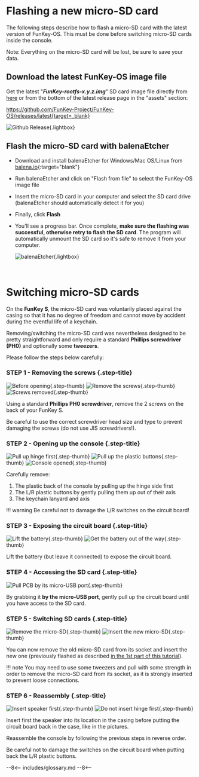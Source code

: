 # Flashing a new micro-SD card

The following steps describe how to flash a micro-SD card with the
latest version of FunKey-OS. This must be done before switching
micro-SD cards inside the console.

Note: Everything on the micro-SD card will be lost, be sure to save
your data.

## Download the latest FunKey-OS image file

Get the latest "***FunKey-rootfs-x.y.z.img***" SD card image file
directly from [here][1] or from the bottom of the latest release page
in the "assets" section:

https://github.com/FunKey-Project/FunKey-OS/releases/latest{target=_blank}

![Github Release](/assets/images/github_sd_card_image.png){.lightbox}

## Flash the micro-SD card with balenaEtcher

- Download and install balenaEtcher for Windows/Mac OS/Linux from
  [balena.io][2]{:target="blank"}

- Run balenaEtcher and click on "Flash from file" to select the
  FunKey-OS image file

- Insert the micro-SD card in your computer and select the SD card
  drive (balenaEtcher should automatically detect it for you)

- Finally, click **Flash** 

- You'll see a progress bar. Once complete, **make sure the flashing
  was successful, otherwise retry to flash the SD card**. The program
  will automatically unmount the SD card so it's safe to remove it
  from your computer.

  ![balenaEtcher](/assets/images/Flashing_successful.png){.lightbox}

  <br />

# Switching micro-SD cards

On the **FunKey S**, the micro-SD card was voluntarily placed against
the casing so that it has no degree of freedom and cannot move by
accident during the eventful life of a keychain.

Removing/switching the micro-SD card was nevertheless designed to be
pretty straightforward and only require a standard **Phillips
screwdriver (PH0)** and optionally some **tweezers**.

Please follow the steps below carefully:

### **STEP 1 - Removing the screws** {.step-title}
![Before opening](/assets/images/disassembly/IMG_8800.jpg){.step-thumb}
![Remove the screws](/assets/images/disassembly/IMG_8801.jpg){.step-thumb}
![Screws removed](/assets/images/disassembly/IMG_8803.jpg){.step-thumb}

Using a standard **Phillips PH0 screwdriver**, remove the 2 screws on
the back of your FunKey S.

Be careful to use the correct screwdriver head size and type to
prevent damaging the screws (do not use JIS screwdrivers!).

### **STEP 2 - Opening up the console** {.step-title}
![Pull up hinge first](/assets/images/disassembly/IMG_8848.jpg){.step-thumb}
![Pull up the plastic buttons](/assets/images/disassembly/IMG_8844.jpg){.step-thumb}
![Console opened](/assets/images/disassembly/IMG_8813.jpg){.step-thumb}

Carefully remove:

1. The plastic back of the console by pulling up the hinge side first
3. The L/R plastic buttons by gently pulling them up out of their axis
2. The keychain lanyard and axis

!!! warning
    Be careful not to damage the L/R switches on the circuit board!

### **STEP 3 - Exposing the circuit board** {.step-title}
![Lift the battery](/assets/images/disassembly/IMG_8818.jpg){.step-thumb}
![Get the battery out of the way](/assets/images/disassembly/IMG_8822.jpg){.step-thumb}

Lift the battery (but leave it connected) to expose the circuit board.

### **STEP 4 - Accessing the SD card** {.step-title}
![Pull PCB by its micro-USB port](/assets/images/disassembly/IMG_8833.jpg){.step-thumb}

By grabbing it **by the micro-USB port**, gently pull up the circuit
board until you have access to the SD card.

### **STEP 5 - Switching SD cards** {.step-title}
![Remove the micro-SD](/assets/images/disassembly/IMG_8835.jpg){.step-thumb}
![Insert the new micro-SD](/assets/images/disassembly/IMG_8836.jpg){.step-thumb}

You can now remove the old micro-SD card from its socket and insert
the new one (previously flashed as described [in the 1st part of this
tutorial][3]).

!!! note
    You may need to use some tweezers and pull with some strength in
    order to remove the micro-SD card from its socket, as it is
    strongly inserted to prevent loose connections.

### **STEP 6 - Reassembly** {.step-title}
![Insert speaker first](/assets/images/disassembly/IMG_8865_YES.jpg){.step-thumb}
![Do not insert hinge first](/assets/images/disassembly/IMG_8862_NO.jpg){.step-thumb}

Insert first the speaker into its location in the casing before
putting the circuit board back in the case, like in the pictures.

Reassemble the console by following the previous steps in reverse order.

Be careful not to damage the switches on the circuit board when
putting back the L/R plastic buttons.

[1]: https://github.com/FunKey-Project/FunKey-OS/releases/download/FunKey-OS-2.0.0/FunKey-sdcard-2.0.0.img
[2]: https://www.balena.io/etcher/
[3]: #flashing-a-new-micro-sd-card

--8<--
includes/glossary.md
--8<--
